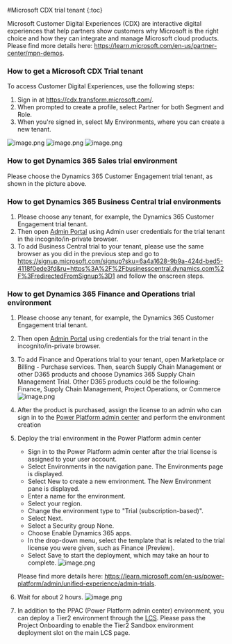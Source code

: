#Microsoft CDX trial tenant
{:toc}

Microsoft Customer Digital Experiences (CDX) are interactive digital experiences that help partners show customers why Microsoft is the right choice and how they can integrate and manage Microsoft cloud products. Please find more details here: https://learn.microsoft.com/en-us/partner-center/mpn-demos.

### How to get a Microsoft CDX Trial tenant
To access Customer Digital Experiences, use the following steps:

1. Sign in at https://cdx.transform.microsoft.com/.
2. When prompted to create a profile, select Partner for both Segment and Role.
3. When you're signed in, select My Environments, where you can create a new tenant.

![image.png](./.attachments/image-b1ce267a-41f9-4916-80df-3aae7a2e932b.png)
![image.png](./.attachments/image-442ac724-c609-472a-ba40-7205cfd5bee3.png)
![image.png](./.attachments/image-67352287-8273-4a56-b192-21ef25016661.png)

### How to get Dynamics 365 Sales trial environment
Please choose the Dynamics 365 Customer Engagement trial tenant, as shown in the picture above.

### How to get Dynamics 365 Business Central trial environments
1. Please choose any tenant, for example, the Dynamics 365 Customer Engagement trial tenant.
2. Then open [Admin Portal](https://admin.microsoft.com) using Admin user credentials for the trial tenant in the incognito/in-private browser.
3. To add Business Central trial to your tenant, please use the same browser as you did in the previous step and go to https://signup.microsoft.com/signup?sku=6a4a1628-9b9a-424d-bed5-4118f0ede3fd&ru=https%3A%2F%2Fbusinesscentral.dynamics.com%2F%3FredirectedFromSignup%3D1 and follow the onscreen steps.

### How to get Dynamics 365 Finance and Operations trial environment
1. Please choose any tenant, for example, the Dynamics 365 Customer Engagement trial tenant.
2. Then open [Admin Portal](https://admin.microsoft.com) using credentials for the trial tenant in the incognito/in-private browser.
3. To add Finance and Operations trial to your tenant, open Marketplace or Billing - Purchase services. Then, search Supply Chain Management or other D365 products and choose Dynamics 365 Supply Chain Management Trial. Other D365 products could be the following: Finance, Supply Chain Management, Project Operations, or Commerce
![image.png](./.attachments/image-89221b0b-a807-4f45-af5e-5b9d9c8d460d.png)
4. After the product is purchased, assign the license to an admin who can sign in to the [Power Platform admin center](https://admin.powerplatform.microsoft.com/) and perform the environment creation
5. Deploy the trial environment in the Power Platform admin center
   - Sign in to the Power Platform admin center after the trial license is assigned to your user account.
   - Select Environments in the navigation pane. The Environments page is displayed.
   - Select New to create a new environment. The New Environment pane is displayed.
   - Enter a name for the environment.
   - Select your region.
   - Change the environment type to "Trial (subscription-based)".
   - Select Next.
   - Select a Security group None.
   - Choose Enable Dynamics 365 apps.
   - In the drop-down menu, select the template that is related to the trial license you were given, such as Finance (Preview).
   - Select Save to start the deployment, which may take an hour to complete.
![image.png](./.attachments/image-7842c363-39b5-4c81-929b-bdad008592f5.png)

   Please find more details here: https://learn.microsoft.com/en-us/power-platform/admin/unified-experience/admin-trials.

6. Wait for about 2 hours.
![image.png](./.attachments/image-729d1c21-d5ed-4c62-ab95-b71507a92d38.png)

7. In addition to the PPAC (Power Platform admin center) environment, you can deploy a Tier2 environment through the [LCS](https://lcs.dynamics.com/). Please pass the Project Onboarding to enable the Tier2 Sandbox environment deployment slot on the main LCS page.
